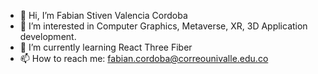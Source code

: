 - 👋 Hi, I’m Fabian Stiven Valencia Cordoba
- 👀 I’m interested in Computer Graphics, Metaverse, XR, 3D Application development.
- 🌱 I’m currently learning React Three Fiber
- 📫 How to reach me: fabian.cordoba@correounivalle.edu.co

<!---
fabiansvc/fabiansvc is a ✨ special ✨ repository because its `README.md` (this file) appears on your GitHub profile.
You can click the Preview link to take a look at your changes.
--->
